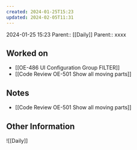 ```yaml
---
created: 2024-01-25T15:23
updated: 2024-02-05T11:31
---
```

2024-01-25 15:23
Parent:: [[Daily]] 
Parent:: xxxx
## Worked on

- [[OE-486 UI Configuration Group FILTER]]
- [[Code Review OE-501 Show all moving parts]]

## Notes

- [[Code Review OE-501 Show all moving parts]]

## Other Information

![[Daily]]
